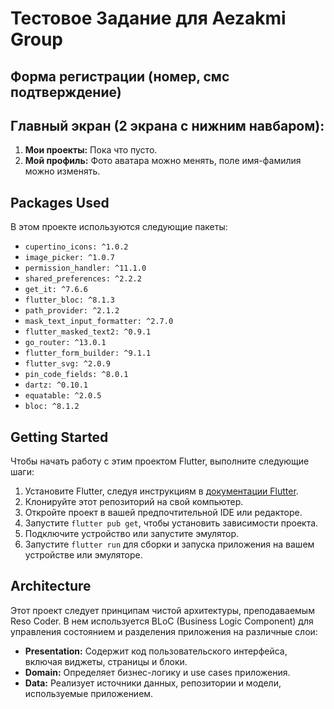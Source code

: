 # Тестовое Задание для Aezakmi Group

## Форма регистрации (номер, смс подтверждение)

## Главный экран (2 экрана с нижним навбаром):
1. **Мои проекты:** Пока что пусто.
2. **Мой профиль:** Фото аватара можно менять, поле имя-фамилия можно изменять.

## Packages Used

В этом проекте используются следующие пакеты:

- `cupertino_icons: ^1.0.2`
- `image_picker: ^1.0.7`
- `permission_handler: ^11.1.0`
- `shared_preferences: ^2.2.2`
- `get_it: ^7.6.6`
- `flutter_bloc: ^8.1.3`
- `path_provider: ^2.1.2`
- `mask_text_input_formatter: ^2.7.0`
- `flutter_masked_text2: ^0.9.1`
- `go_router: ^13.0.1`
- `flutter_form_builder: ^9.1.1`
- `flutter_svg: ^2.0.9`
- `pin_code_fields: ^8.0.1`
- `dartz: ^0.10.1`
- `equatable: ^2.0.5`
- `bloc: ^8.1.2`

## Getting Started

Чтобы начать работу с этим проектом Flutter, выполните следующие шаги:

1. Установите Flutter, следуя инструкциям в [документации Flutter](https://flutter.dev/docs/get-started/install).
2. Клонируйте этот репозиторий на свой компьютер.
3. Откройте проект в вашей предпочтительной IDE или редакторе.
4. Запустите `flutter pub get`, чтобы установить зависимости проекта.
5. Подключите устройство или запустите эмулятор.
6. Запустите `flutter run` для сборки и запуска приложения на вашем устройстве или эмуляторе.

## Architecture

Этот проект следует принципам чистой архитектуры, преподаваемым Reso Coder. В нем используется BLoC (Business Logic Component) для управления состоянием и разделения приложения на различные слои:

- **Presentation:** Содержит код пользовательского интерфейса, включая виджеты, страницы и блоки.
- **Domain:** Определяет бизнес-логику и use cases приложения.
- **Data:** Реализует источники данных, репозитории и модели, используемые приложением.
